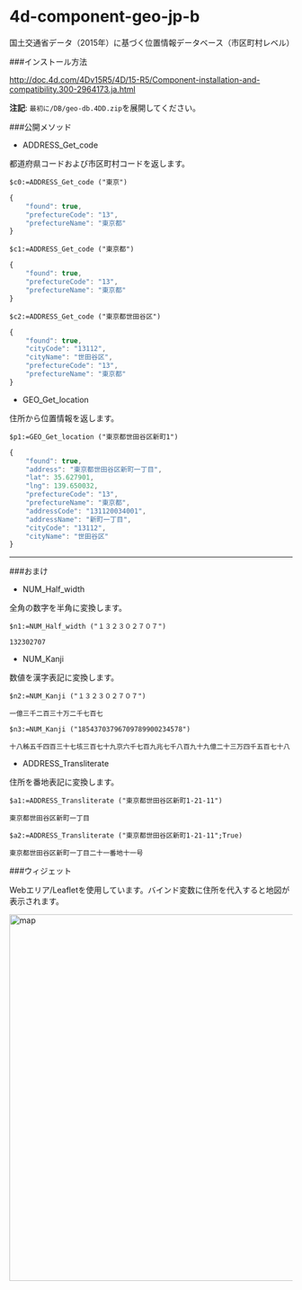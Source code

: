 # 4d-component-geo-jp-b
国土交通省データ（2015年）に基づく位置情報データベース（市区町村レベル）

###インストール方法

http://doc.4d.com/4Dv15R5/4D/15-R5/Component-installation-and-compatibility.300-2964173.ja.html

**注記**: ``最初に/DB/geo-db.4DD.zip``を展開してください。

###公開メソッド

* ADDRESS_Get_code

都道府県コードおよび市区町村コードを返します。

```
$c0:=ADDRESS_Get_code ("東京")
```

```js
{
	"found": true,
	"prefectureCode": "13",
	"prefectureName": "東京都"
}
```

```
$c1:=ADDRESS_Get_code ("東京都")
```

```js
{
	"found": true,
	"prefectureCode": "13",
	"prefectureName": "東京都"
}
```

```
$c2:=ADDRESS_Get_code ("東京都世田谷区")
```

```js
{
	"found": true,
	"cityCode": "13112",
	"cityName": "世田谷区",
	"prefectureCode": "13",
	"prefectureName": "東京都"
}
```

* GEO_Get_location

住所から位置情報を返します。


```
$p1:=GEO_Get_location ("東京都世田谷区新町1")
```

```js
{
	"found": true,
	"address": "東京都世田谷区新町一丁目",
	"lat": 35.627901,
	"lng": 139.650032,
	"prefectureCode": "13",
	"prefectureName": "東京都",
	"addressCode": "131120034001",
	"addressName": "新町一丁目",
	"cityCode": "13112",
	"cityName": "世田谷区"
}
```

---

###おまけ

* NUM_Half_width
 
全角の数字を半角に変換します。

```
$n1:=NUM_Half_width ("１３２３０２７０７")
```

```
132302707
```

* NUM_Kanji
 
数値を漢字表記に変換します。

```
$n2:=NUM_Kanji ("１３２３０２７０７")
```

```
一億三千二百三十万二千七百七
```

```
$n3:=NUM_Kanji ("18543703796709789900234578")
```

```
十八秭五千四百三十七垓三百七十九京六千七百九兆七千八百九十九億二十三万四千五百七十八
```

* ADDRESS_Transliterate
 
住所を番地表記に変換します。

```
$a1:=ADDRESS_Transliterate ("東京都世田谷区新町1-21-11")
```

```
東京都世田谷区新町一丁目
```

```
$a2:=ADDRESS_Transliterate ("東京都世田谷区新町1-21-11";True)
```

```
東京都世田谷区新町一丁目二十一番地十一号
```

###ウィジェット

Webエリア/Leafletを使用しています。バインド変数に住所を代入すると地図が表示されます。

<img width="652" alt="map" src="https://cloud.githubusercontent.com/assets/1725068/18536015/2b259a14-7b34-11e6-9b9a-933ae37311cb.png">



